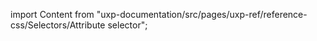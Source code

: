 
import Content from "uxp-documentation/src/pages/uxp-ref/reference-css/Selectors/Attribute selector";

<Content query="product=xd"/>

